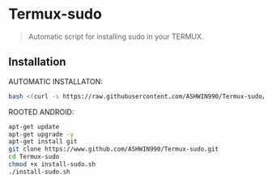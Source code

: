 # Termux-sudo

> Automatic script for installing sudo in your TERMUX.

## Installation

AUTOMATIC INSTALLATON:

```sh
bash <(curl -s https://raw.githubusercontent.com/ASHWIN990/Termux-sudo/master/auto-install.sh)

```

ROOTED ANDROID:

```sh
apt-get update
apt-get upgrade -y
apt-get install git
git clone https://www.github.com/ASHWIN990/Termux-sudo.git
cd Termux-sudo
chmod +x install-sudo.sh
./install-sudo.sh

```
